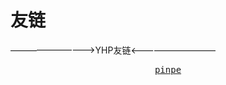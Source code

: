 # 友链
——————————>YHP友链<——————————
<center>
                            <div id="header"></div>
                            <div id="main">
                                <div class="demo">
                                    <div id="player3" class="aplayer">
                                        <pre class="aplayer-lrc-content"><a href="https://pinpe.top">pinpe</a></pre>
